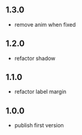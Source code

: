 ## 1.3.0

- remove anim when fixed

## 1.2.0

- refactor shadow

## 1.1.0

- refactor label margin

## 1.0.0

- publish first version

